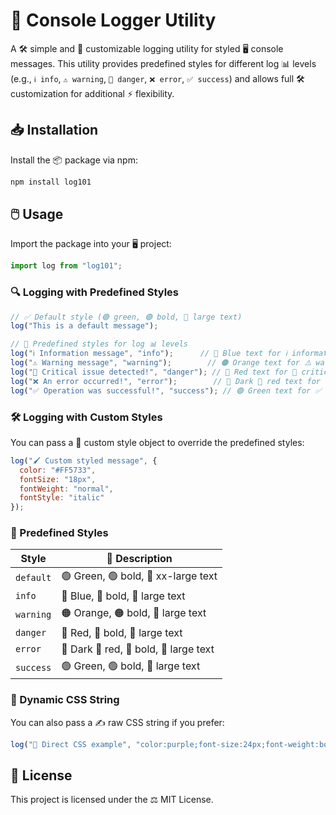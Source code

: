 # 📝 Console Logger Utility

A 🛠️ simple and 🎨 customizable logging utility for styled 🖥️ console messages. This utility provides predefined styles for different log 📊 levels (e.g., `ℹ️ info`, `⚠️ warning`, `🚨 danger`, `❌ error`, `✅ success`) and allows full 🛠️ customization for additional ⚡ flexibility.

## 📥 Installation

Install the 📦 package via npm:

```bash
npm install log101
```

## 🖱️ Usage

Import the package into your 🖥️ project:

```javascript
import log from "log101";
```

### 🔍 Logging with Predefined Styles

```javascript
// ✅ Default style (🟢 green, 🟢 bold, 📏 large text)
log("This is a default message");

// 🎨 Predefined styles for log 📊 levels
log("ℹ️ Information message", "info");      // 🔵 Blue text for ℹ️ informational logs
log("⚠️ Warning message", "warning");        // 🟠 Orange text for ⚠️ warnings
log("🚨 Critical issue detected!", "danger"); // 🔴 Red text for 🚨 critical issues
log("❌ An error occurred!", "error");        // 🛑 Dark 🔴 red text for ❌ errors
log("✅ Operation was successful!", "success"); // 🟢 Green text for ✅ success
```

### 🛠️ Logging with Custom Styles

You can pass a 🎨 custom style object to override the predefined styles:

```javascript
log("🖌️ Custom styled message", {
  color: "#FF5733",
  fontSize: "18px",
  fontWeight: "normal",
  fontStyle: "italic"
});
```

### 🎨 Predefined Styles

| Style      | 📝 Description                                      |
|------------|--------------------------------------------------|
| `default`  | 🟢 Green, 🟢 bold, 📏 xx-large text                |
| `info`     | 🔵 Blue, 🔵 bold, 📏 large text                    |
| `warning`  | 🟠 Orange, 🟠 bold, 📏 large text                  |
| `danger`   | 🔴 Red, 🔴 bold, 📏 large text                     |
| `error`    | 🛑 Dark 🔴 red, 🛑 bold, 📏 large text             |
| `success`  | 🟢 Green, 🟢 bold, 📏 large text                    |

### 🎨 Dynamic CSS String

You can also pass a ✍️ raw CSS string if you prefer:

```javascript
log("🔮 Direct CSS example", "color:purple;font-size:24px;font-weight:bold;text-decoration:underline");
```

## 📜 License

This project is licensed under the ⚖️ MIT License.

